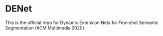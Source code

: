 # DENet
This is the official repo for Dynamic Extension Nets for Few-shot Semantic Segmentation (ACM Multimedia 2020).
